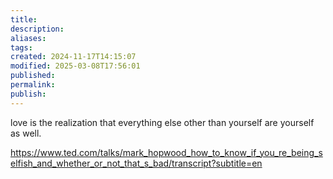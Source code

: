 ```yaml
---
title: 
description: 
aliases: 
tags: 
created: 2024-11-17T14:15:07
modified: 2025-03-08T17:56:01
published: 
permalink: 
publish: 
---
```


love is the realization that everything else other than yourself are yourself as well.

https://www.ted.com/talks/mark_hopwood_how_to_know_if_you_re_being_selfish_and_whether_or_not_that_s_bad/transcript?subtitle=en
